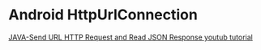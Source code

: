 # Android HttpUrlConnection

[JAVA-Send URL HTTP Request and Read JSON Response youtub tutorial](https://youtu.be/umZ_KdcXRAQ)

